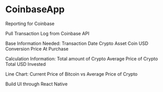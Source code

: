 # CoinbaseApp
Reporting for Coinbase

Pull Transaction Log from Coinbase API
  
  Base Information Needed:
  Transaction Date
  Crypto Asset
  Coin
  USD Conversion
  Price At Purchase
  
  Calculation Information:
  Total amount of Crypto
  Average Price of Crypto
  Total USD Invested
  
  Line Chart:
  Current Price of Bitcoin vs Average Price of Crypto

  
Build UI through React Native
